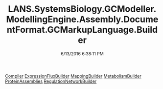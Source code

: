 ﻿---
title: LANS.SystemsBiology.GCModeller.ModellingEngine.Assembly.DocumentFormat.GCMarkupLanguage.Builder
date: 6/13/2016 6:38:11 PM
---

[Compiler](T-LANS.SystemsBiology.GCModeller.ModellingEngine.Assembly.DocumentFormat.GCMarkupLanguage.Builder.Compiler.html)
[ExpressionFluxBuilder](T-LANS.SystemsBiology.GCModeller.ModellingEngine.Assembly.DocumentFormat.GCMarkupLanguage.Builder.ExpressionFluxBuilder.html)
[MappingBuilder](T-LANS.SystemsBiology.GCModeller.ModellingEngine.Assembly.DocumentFormat.GCMarkupLanguage.Builder.MappingBuilder.html)
[MetabolismBuilder](T-LANS.SystemsBiology.GCModeller.ModellingEngine.Assembly.DocumentFormat.GCMarkupLanguage.Builder.MetabolismBuilder.html)
[ProteinAssemblies](T-LANS.SystemsBiology.GCModeller.ModellingEngine.Assembly.DocumentFormat.GCMarkupLanguage.Builder.ProteinAssemblies.html)
[RegulationNetworkBuilder](T-LANS.SystemsBiology.GCModeller.ModellingEngine.Assembly.DocumentFormat.GCMarkupLanguage.Builder.RegulationNetworkBuilder.html)
